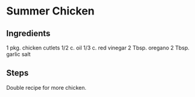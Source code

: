 # Summer Chicken
## Ingredients
1 pkg. chicken cutlets
1/2 c. oil
1/3 c. red vinegar
2 Tbsp. oregano
2 Tbsp. garlic salt

## Steps
Double recipe for more chicken.